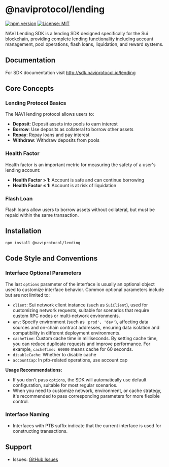 # @naviprotocol/lending

[![npm version](https://badge.fury.io/js/%40naviprotocol%2Flending.svg)](https://badge.fury.io/js/%40naviprotocol%2Flending)
[![License: MIT](https://img.shields.io/badge/License-MIT-yellow.svg)](https://opensource.org/licenses/MIT)

NAVI Lending SDK is a lending SDK designed specifically for the Sui blockchain, providing complete lending functionality including account management, pool operations, flash loans, liquidation, and reward systems.

## Documentation

For SDK documentation visit http://sdk.naviprotocol.io/lending

## Core Concepts

### Lending Protocol Basics

The NAVI lending protocol allows users to:

- **Deposit**: Deposit assets into pools to earn interest
- **Borrow**: Use deposits as collateral to borrow other assets
- **Repay**: Repay loans and pay interest
- **Withdraw**: Withdraw deposits from pools

### Health Factor

Health factor is an important metric for measuring the safety of a user's lending account:

- **Health Factor > 1**: Account is safe and can continue borrowing
- **Health Factor ≤ 1**: Account is at risk of liquidation

### Flash Loan

Flash loans allow users to borrow assets without collateral, but must be repaid within the same transaction.

## Installation

```npm
npm install @naviprotocol/lending
```

## Code Style and Conventions

### Interface Optional Parameters

The last `options` parameter of the interface is usually an optional object used to customize interface behavior. Common optional parameters include but are not limited to:

- `client`: Sui network client instance (such as `SuiClient`), used for customizing network requests, suitable for scenarios that require custom RPC nodes or multi-network environments.
- `env`: Specify environment (such as `'prod'`、`'dev'`), affecting data sources and on-chain contract addresses, ensuring data isolation and compatibility in different deployment environments.
- `cacheTime`: Custom cache time in milliseconds. By setting cache time, you can reduce duplicate requests and improve performance. For example, `cacheTime: 60000` means cache for 60 seconds.
- `disableCache`: Whether to disable cache
- `accountCap`: In ptb-related operations, use account cap

**Usage Recommendations:**

- If you don't pass `options`, the SDK will automatically use default configuration, suitable for most regular scenarios.
- When you need to customize network, environment, or cache strategy, it's recommended to pass corresponding parameters for more flexible control.


### Interface Naming

- Interfaces with PTB suffix indicate that the current interface is used for constructing transactions.


## Support

- Issues: [GitHub Issues](https://github.com/naviprotocol/naviprotocol-monorepo/issues)

